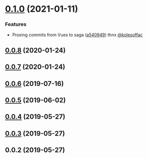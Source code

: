 # [0.1.0](https://github.com/niklv/vuex-coolstory/compare/v0.0.8...v0.1.0) (2021-01-11)


### Features

* Proxing commits from Vues to saga ([a540949](https://github.com/niklv/vuex-coolstory/commit/a54094963eb93f3ac4fb5fee37c9445816ce3137)) thnx [@kolesoffac](https://github.com/kolesoffac)



## [0.0.8](https://github.com/niklv/vuex-coolstory/compare/v0.0.7...v0.0.8) (2020-01-24)



## [0.0.7](https://github.com/niklv/vuex-coolstory/compare/v0.0.6...v0.0.7) (2020-01-24)



## [0.0.6](https://github.com/niklv/vuex-coolstory/compare/v0.0.5...v0.0.6) (2019-07-16)



## [0.0.5](https://github.com/niklv/vuex-coolstory/compare/v0.0.4...v0.0.5) (2019-06-02)



## [0.0.4](https://github.com/niklv/vuex-coolstory/compare/v0.0.3...v0.0.4) (2019-05-27)



## [0.0.3](https://github.com/niklv/vuex-coolstory/compare/v0.0.2...v0.0.3) (2019-05-27)



## 0.0.2 (2019-05-27)



